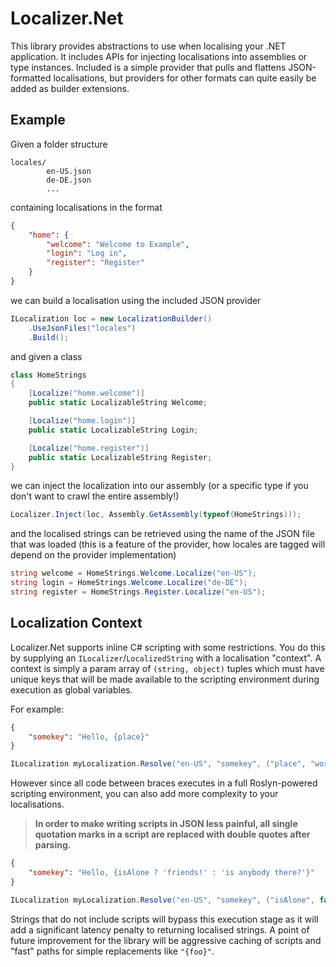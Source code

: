 # Localizer.Net

This library provides abstractions to use when localising your .NET application. It includes APIs for injecting localisations into assemblies or type instances. Included is a simple provider that pulls and flattens JSON-formatted localisations, but providers for other formats can quite easily be added as builder extensions.

## Example

Given a folder structure

```
locales/
        en-US.json
        de-DE.json
        ...
```

containing localisations in the format

```json
{
    "home": {
        "welcome": "Welcome to Example",
        "login": "Log in",
        "register": "Register"
    }
}
```

we can build a localisation using the included JSON provider

```cs
ILocalization loc = new LocalizationBuilder()
    .UseJsonFiles("locales")
    .Build();
```

and given a class

```cs
class HomeStrings
{
    [Localize("home.welcome")]
    public static LocalizableString Welcome;

    [Localize("home.login")]
    public static LocalizableString Login;

    [Localize("home.register")]
    public static LocalizableString Register;
}
```

we can inject the localization into our assembly (or a specific type if you don't want to crawl the entire assembly!)

```cs
Localizer.Inject(loc, Assembly.GetAssembly(typeof(HomeStrings)));
```

and the localised strings can be retrieved using the name of the JSON file that was loaded (this is a feature of the provider, how locales are tagged will depend on the provider implementation)

```cs
string welcome = HomeStrings.Welcome.Localize("en-US");
string login = HomeStrings.Welcome.Localize("de-DE");
string register = HomeStrings.Register.Localize("en-US");
```

## Localization Context

Localizer.Net supports inline C# scripting with some restrictions. You do this by supplying an `ILocalizer`/`LocalizedString` with a localisation "context".
A context is simply a param array of `(string, object)` tuples which must have unique keys that will be made available to the scripting environment during execution as global variables.

For example:

```json
{
    "somekey": "Hello, {place}"
}
```

```cs
ILocalization myLocalization.Resolve("en-US", "somekey", ("place", "world!")); // "Hello, world!"
```

However since all code between braces executes in a full Roslyn-powered scripting environment, you can also add more complexity to your localisations.

> **In order to make writing scripts in JSON less painful, all single quotation marks in a script are replaced with double quotes after parsing.**

```json
{
    "somekey": "Hello, {isAlone ? 'friends!' : 'is anybody there?'}"
}
```

```cs
ILocalization myLocalization.Resolve("en-US", "somekey", ("isAlone", false)); // "Hello, is anybody there?"
```

Strings that do not include scripts will bypass this execution stage as it will add a significant latency penalty to returning localised strings. A point of future improvement for the library will be aggressive caching of scripts and "fast" paths for simple replacements like `"{foo}"`.
